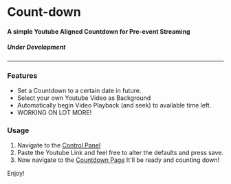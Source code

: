 # Count-down
#### A simple Youtube Aligned Countdown for Pre-event Streaming 
##### Under Development

<hr>

### Features
- Set a Countdown to a certain date in future.
- Select your own Youtube Video as Background
- Automatically begin Video Playback (and seek) to available time left.
- WORKING ON LOT MORE!

### Usage
1. Navigate to the [Control Panel](https://elvistony.github.io/countdown/make/)
2. Paste the Youtube Link and feel free to alter the defaults and press save.
3. Now navigate to the [Countdown Page](https://elvistony.github.io/countdown/)
  It'll be ready and counting down!

Enjoy!
